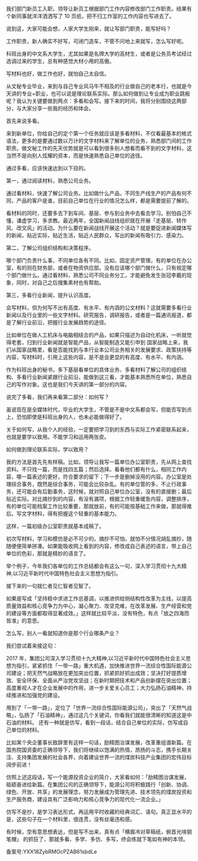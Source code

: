 我们部门新员工入职，领导让新员工根据部门工作内容修改部门工作职责。结果有个新同事就洋洋洒洒写了 10 页纸，把不归工作室的工作内容也写进去了。

说到这，大家可能会想，人家大学生刚来，就让写部门职责，能写好吗？

工作职责，新人确实不好写，可闭门造车，不管不问地上来就写，怎么写好呢。

科班出身的中文系大学生，尤其如果是名牌大学的高材生，或者是公务员考试经过选调过来的学生，总有种感觉大材小用的高傲。

写材料也好，做工作也好，就怕自己太自信。

从文秘专业毕业，来到与自己专业风马牛不相及的行业做自己的老本行，也就是今天讲的专业+职业，也可以说是理论联系实际。那么如何做到让专业成为职业跳板呢？我认为关键要做到两点：多看和会写。接下来的时间，我将分别围绕这两部分，与大家分享一些我的经历和体会。

首先来说多看。

来到新单位，你给自己的定个第一个任务就应该是多看材料，不仅看最基本的格式语法，更多的是要通过数以万计的文字材料来了解单位的业务，熟悉部门间的工作职责。做文秘工作的先天优势就是可以看到很多别人想看而看不到的文字材料，这当然不是向别人炫耀的资本，而是快速熟悉自己单位的途径。

通过多看，应该快速达到以下目的。

第一，通过阅读材料，熟悉公司业务。

通过看材料，快速了解公司业务。比如做什么产品，不同生产线生产的产品有何不同，产品的客户是谁，目前自己单位在行业的情况怎么样，都是需要提前了解的。

看材料的同时，还要多去下到车间、基层、参与到业务中去看去学习。别怕自己不懂，谦虚学习，多求教。最近两年，全国新闻战线组织就在开展「走基层、转作风、改文风」的活动。为什么要在新闻战线开展这个活动？就是要促进新闻媒体写的新闻，贴近实际，贴近生活，贴近人民群众，写出的新闻有吸引力、感染力。

第二，了解公司组织结构和决策程序。

哪个部门负责什么事，不同单位各有不同。比如，固定资产管理，有的单位在办公室，有的则在财务部，或者在物资供应部。没有应该哪个部门做什么，只有规定哪个部门做什么。通过看材料，熟悉公司不同业务分工，才能避免发生张冠李戴的现象，同时，对自己之后搜集素材也有帮助。

第三，多看行业新闻，提升认识高度。

会写材料，但为何写不出有高度、有水平、有内涵的公文材料？这就需要多看行业新闻以及行业里的一些文字材料。研究报告，调研报告，或者是一篇通讯报道，都是了解行业前沿，把握行业发展趋势的途径。

比如单位在做人工机床与电脑相结合的产品，如果只描述为自动化机床，一听就觉得老套，归到行业新闻就是智能产品，从智能制造又能引申到 国家战略上来，我们从国家战略里，看是否能找到与本行业本公司业务相关的发展要求、政策扶持等内容，写材料时，引用上这些内容，是不是会更显的有高度、有水平、有内涵。

作为科班出身的秘书，多下基层看单位的具体业务、多看材料了解公司的组织结构、多看行业新闻紧跟行业前沿，能做到这三看，才能基本熟悉所在单位，熟悉自己的写作对象。这也是我们今天讲的第一部分的内容。

说完了多看，我们再来看第二部分：如何写？

虽说现在是全媒体时代，毕业的大学生，不管是不是中文系都会写，但能否写到点上，恐怕即使是科班出身的人，也未必能做得好了。

关于如何写，从我个人的经验，一定要把学习到的东西与实际工作紧密联系起来，也就是要学以致用。不能学习和运用两张皮。

如何做到理论联系实际，学以致用？

我的方法是首先先有样稿。比如，领导让我写一篇单位办公室职责，先从网上查找资料。不只找一篇，而是找四五篇；然后选择。看看他们都有什么，相同工作内容，哪一篇表述的更好，符合要求的留下；下一步是删掉没用的内容。办公室是处理综合事务，既然是综合事务，可能会比较杂乱。有的单位管的多，不止行政事务，还可能会有后勤事务，这时候，就对照自己单位办公室，没有的直接删；最后贴近实际。对比摘抄到的内容，有没有漏项，根据工作轻重缓急内容，调整排序，有的单位可能档案工作比较重要，那就放前，有的可能按基础工作来做，那就得推后。写文字材料，得有把握这个轻重的基本能力。

这样，一篇初级办公室职责就基本成稿了。

初次写材料，学习和模仿是必不可少的。摘抄不可怕，就怕不分情况胡乱摘抄，随随便便简单拼凑。如果能吸收网上看到的内容，修改成自己表述的语言，带上自己单位的色彩，那就是精妙的语言了。

举个例子，今年我们各单位的工作总结都会有这么一句，深入学习贯彻十九大精神,以习近平新时代中国特色社会主义思想为指引。

接下来的一句就仁者见仁智者见智了。

如果是写成「坚持稳中求进工作总基调，以推进供给侧结构性改革为主线，以提高质量效益和核心竞争力为中心，凝心聚力、攻坚克难，在改革发展、生产经营和党的建设等方面都取得显著成效。」这样就比较平淡，没有特色，有点「放之四海而皆准」的意思。

怎么写，别人一看就知道你是那个行业哪条产业？

我们尝试着来接这句：

2017 年，集团公司深入学习贯彻十九大精神,以习近平新时代中国特色社会主义思想为指引，紧紧抓住「一带一路」重大机遇，加快推进世界一流综合性国际能源公司建设；把天然气战略放在更加突出位置，抓紧抓好抓出成效；坚决打好提质增效、安全环保、全面从严治党攻坚战；在新时期把技术和产品创新摆在突出位置；高度重视人才在企业发展中的作用，进一步关爱关心员工；大力弘扬石油精神，持续推进和加强党的建设。

用到了「一带一路」，定位了「世界一流综合性国际能源公司」，突出了「天然气战略」，弘扬了「石油精神」，通过这几个关键词，你看我们就能很清晰的知道这是中石油的材料。 还有一种就是仿写，看到一段话，结合自己单位的实际，仿写成自己单位的材料。

比如某个央企董事长致辞里有这样一句话，励精图治谋发展，改革重组谱新篇。在国务院国资委的正确领导下，我们将继续以饱满的热情，昂扬的斗志，携手长期关注、支持集团发展的社会各界，向着建设世界一流的煤炭科技产业集团的宏伟目标阔步前进！

仿照上述这段话，写一个能源投资企业的简介，大家看如何：「励精图治谋发展，砥砺奋进绘新篇。在集团公司的正确领导下，能源公司将积极践行「创新、协调、绿色、开放、共享」的发展理念，努力发展成为管理先进、技术领先的煤炭投资和生产服务商，建设具有广泛影响力和核心竞争力的现代化一流企业。」

仿写不是抄，是学习表达形式，再运用平时收藏的经典词汇、语句。真正显水平的是，这些句子在一个材料里，很连贯，没有丝毫违和感。

有时候，空有意思想表达，但是写不出来，真有点「横眉冷对草稿纸，俯首光啃钢笔帽」 的抓狂了，那就多看、多学、多仿、多写，终会练就下笔如有神的本领。

备案号:YXX18ZybRMOcPZAB61sbdLe